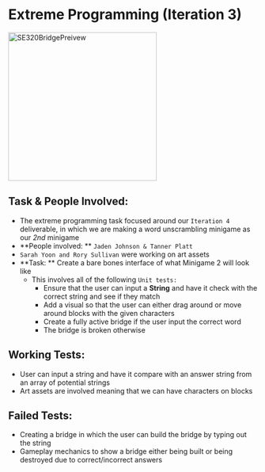 # Extreme Programming (Iteration 3)
<img width = "300" alt = "SE320BridgePreivew" src = https://github.com/ATacoDev/SE-320/assets/146070033/15db327d-d64d-432e-8176-ce8f42963369>

## Task & People Involved: 
- The extreme programming task focused around our `Iteration 4` deliverable, in which we are making a word unscrambling minigame as our *2nd* minigame
- **People involved: ** `Jaden Johnson & Tanner Platt`
- `Sarah Yoon and Rory Sullivan` were working on art assets
- **Task: ** Create a bare bones interface of what Minigame 2 will look like
  - This involves all of the following `Unit tests:`
     - Ensure that the user can input a **String** and have it check with the correct string and see if they match
     - Add a visual so that the user can either drag around or move around blocks with the given characters
     - Create a fully active bridge if the user input the correct word
     - The bridge is broken otherwise

## Working Tests:
- User can input a string and have it compare with an answer string from an array of potential strings
- Art assets are involved meaning that we can have characters on blocks

## Failed Tests:
- Creating a bridge in which the user can build the bridge by typing out the string
- Gameplay mechanics to show a bridge either being built or being destroyed due to correct/incorrect answers
